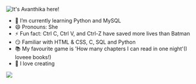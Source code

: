 ![It's Avanthika here!](https://user-images.githubusercontent.com/83574562/157709123-b9ce4432-6df1-402f-9d44-c0fe1ee2ecb8.png)

- 🌱 I’m currently learning Python and MySQL
- 😄 Pronouns: She
- ⚡ Fun fact: Ctrl C, Ctrl V, and Ctrl-Z have saved more lives than Batman
- 😏 Familiar with HTML & CSS, C, SQL and Python
- 📚 My favourite game is 'How many chapters I can read in one night'(I loveee books!)
- 🎨 I love creating

![](https://komarev.com/ghpvc/?username=Avanthu123)

